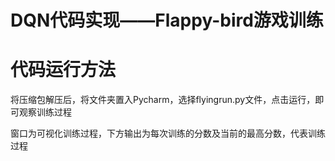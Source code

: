 # DQN代码实现——Flappy-bird游戏训练

# 代码运行方法

将压缩包解压后，将文件夹置入Pycharm，选择flyingrun.py文件，点击运行，即可观察训练过程

窗口为可视化训练过程，下方输出为每次训练的分数及当前的最高分数，代表训练过程
